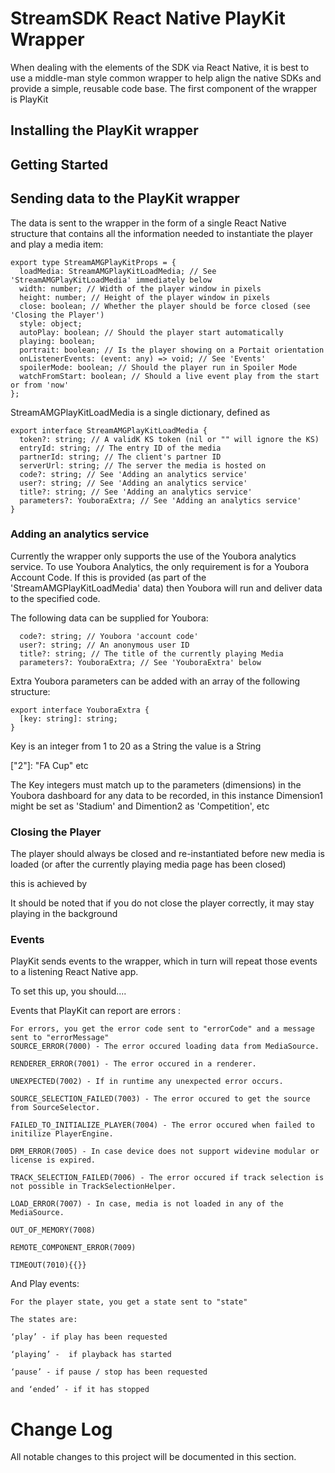 #  StreamSDK React Native PlayKit Wrapper

When dealing with the elements of the SDK via React Native, it is best to use a middle-man style common wrapper to help align the native SDKs and provide a simple, reusable code base. The first component of the wrapper is PlayKit

## Installing the PlayKit wrapper


## Getting Started

## Sending data to the PlayKit wrapper

The data is sent to the wrapper in the form of a single React Native structure that contains all the information needed to instantiate the player and play a media item:

``` JS
export type StreamAMGPlayKitProps = {
  loadMedia: StreamAMGPlayKitLoadMedia; // See 'StreamAMGPlayKitLoadMedia' immediately below
  width: number; // Width of the player window in pixels
  height: number; // Height of the player window in pixels
  close: boolean; // Whether the player should be force closed (see 'Closing the Player')
  style: object;
  autoPlay: boolean; // Should the player start automatically
  playing: boolean; 
  portrait: boolean; // Is the player showing on a Portait orientation
  onListenerEvents: (event: any) => void; // See 'Events'
  spoilerMode: boolean; // Should the player run in Spoiler Mode
  watchFromStart: boolean; // Should a live event play from the start or from 'now'
};
```

StreamAMGPlayKitLoadMedia is a single dictionary, defined as

``` JS
export interface StreamAMGPlayKitLoadMedia {
  token?: string; // A validK KS token (nil or "" will ignore the KS)
  entryId: string; // The entry ID of the media
  partnerId: string; // The client's partner ID
  serverUrl: string; // The server the media is hosted on
  code?: string; // See 'Adding an analytics service'
  user?: string; // See 'Adding an analytics service'
  title?: string; // See 'Adding an analytics service'
  parameters?: YouboraExtra; // See 'Adding an analytics service'
}
```

### Adding an analytics service

Currently the wrapper only supports the use of the Youbora analytics service. To use Youbora Analytics, the only requirement is for a Youbora Account Code. If this is provided (as part of the 'StreamAMGPlayKitLoadMedia' data) then Youbora will run and deliver data to the specified code.

The following data can be supplied for Youbora:

``` JS
  code?: string; // Youbora 'account code'
  user?: string; // An anonymous user ID
  title?: string; // The title of the currently playing Media
  parameters?: YouboraExtra; // See 'YouboraExtra' below
```

Extra Youbora parameters can be added with an array of the following structure:

``` JS
export interface YouboraExtra {
  [key: string]: string;
}
```

Key is an integer from 1 to 20 as a String
the value is a String

["1"]: "Wembley"
["2"]: "FA Cup"
etc

The Key integers must match up to the parameters (dimensions) in the Youbora dashboard for any data to be recorded, in this instance Dimension1 might be set as 'Stadium' and Dimention2 as 'Competition', etc

### Closing the Player

The player should always be closed and re-instantiated before new media is loaded (or after the currently playing media page has been closed)

this is achieved by

It should be noted that if you do not close the player correctly, it may stay playing in the background

### Events

PlayKit sends events to the wrapper, which in turn will repeat those events to a listening React Native app. 

To set this up, you should....

Events that PlayKit can report are errors :
```
For errors, you get the error code sent to "errorCode" and a message sent to "errorMessage"
SOURCE_ERROR(7000) - The error occured loading data from MediaSource.

RENDERER_ERROR(7001) - The error occured in a renderer.

UNEXPECTED(7002) - If in runtime any unexpected error occurs.

SOURCE_SELECTION_FAILED(7003) - The error occured to get the source from SourceSelector.

FAILED_TO_INITIALIZE_PLAYER(7004) - The error occured when failed to initilize PlayerEngine.

DRM_ERROR(7005) - In case device does not support widevine modular or license is expired.

TRACK_SELECTION_FAILED(7006) - The error occured if track selection is not possible in TrackSelectionHelper.

LOAD_ERROR(7007) - In case, media is not loaded in any of the MediaSource.

OUT_OF_MEMORY(7008)

REMOTE_COMPONENT_ERROR(7009)

TIMEOUT(7010){{}}
```

And Play events:

```
For the player state, you get a state sent to "state"
 
The states are:
 
‘play’ - if play has been requested
 
‘playing’ -  if playback has started
 
‘pause’ - if pause / stop has been requested
 
and ‘ended’ - if it has stopped
```

# Change Log

All notable changes to this project will be documented in this section.

